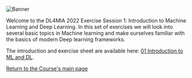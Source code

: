 ![Banner](https://heathered-minnow-f5a.notion.site/image/https%3A%2F%2Fs3-us-west-2.amazonaws.com%2Fsecure.notion-static.com%2F2c209d92-b863-455c-96e3-e19a1e6be8c2%2Fbanner.png?table=block&id=9e7f6029-6d6b-4423-9b2d-b89cbb49d75a&spaceId=10bcea8c-e347-41c2-830b-9cba925c8c74&width=2000&userId=&cache=v2)


Welcome to the DL4MIA 2022 Exercise Session 1: Introduction to Machine Learning and Deep Learning. In this set of exercises we will look into several basic topics in Machine learning and make ourselves familiar with the basics of modern Deep learning frameworks.


The introduction and exercise sheet are available here: [01 Introduction to ML and DL](https://tinyurl.com/2srr6872).


[Return to the Course's main page](https://tinyurl.com/7z8jxx2w)
